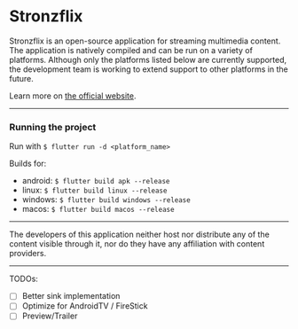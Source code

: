 # Stronzflix

Stronzflix is an open-source application for streaming multimedia content. The application is natively compiled and can be run on a variety of platforms. Although only the platforms listed below are currently supported, the development team is working to extend support to other platforms in the future.

Learn more on  [the official website](https://StronzLabs.github.io/Stronzflix/).

---

### Running the project

Run with `$ flutter run -d <platform_name>`

Builds for:
- android: `$ flutter build apk --release`
- linux: `$ flutter build linux --release`
- windows: `$ flutter build windows --release`
- macos: `$ flutter build macos --release`

---

The developers of this application neither host nor distribute any of the content visible through it, nor do they have any affiliation with content providers.

---
TODOs:
- [ ] Better sink implementation
- [ ] Optimize for AndroidTV / FireStick
- [ ] Preview/Trailer
